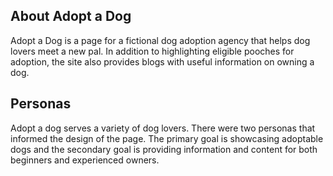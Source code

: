 ## About Adopt a Dog
Adopt a Dog is a page for a fictional dog adoption agency that helps dog lovers meet a new pal. In addition to highlighting eligible pooches for adoption, the site also provides blogs with useful information on owning a dog.
## Personas
Adopt a dog serves a variety of dog lovers. There were two personas that informed
the design of the page. The primary goal is showcasing adoptable dogs and the secondary goal is providing information and content for both beginners and experienced owners.

